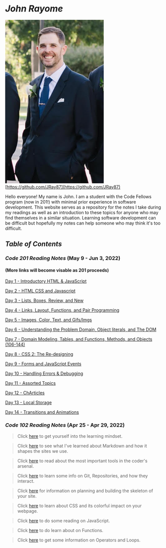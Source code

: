 # ***John Rayome***

![Me](images/ProfilePhoto.jpg)
[https://github.com/JRay87](https://github.com/JRay87)

Hello everyone! My name is John. I am a student with the Code Fellows program (now in 201!) with minimal prior experience in software development. This website serves as a repository for the notes I take during my readings as well as an introduction to these topics for anyone who may find themselves in a similar situation. Learning software development can be difficult but hopefully my notes can help someone who may think it's too difficult.  

## *Table of Contents*

### *Code 201 Reading Notes* (May 9 - Jun 3, 2022)

#### (More links will become visable as 201 proceeds)

[Day 1 - Introductory HTML & JavaScript](201/class-01.md)

[Day 2 - HTML CSS and Javascript](201/class-02.md)

[Day 3 - Lists, Boxes, Review, and New](201/class-03.md)

[Day 4 - Links, Layout, Functions, and Pair Programming](201/class-04.md)

[Day 5 - Images, Color, Text, and Gifs/Imgs](201/class-05.md)

[Day 6 - Understanding the Problem Domain, Object literals, and The DOM](201/class-06.md)

[Day 7 - Domain Modeling, Tables, and Functions, Methods, and Objects (106-144)](201/class-07.md)

[Day 8 - CSS 2: The Re-designing](201/class-08.md)

[Day 9 - Forms and JavaScript Events](201/class-09.md)

[Day 10 - Handling Errors & Debugging](201/class-10.md)

[Day 11 - Assorted Topics](201/class-11.md)

[Day 12 - ChArticles](201/class-12.md)

[Day 13 - Local Storage](201/class-13.md)

[Day 14 - Transitions and Animations](201/class-14.md)

<!-- [Day 15 - ](201/class-15.md) -->

### *Code 102 Reading Notes* (Apr 25 - Apr 29, 2022)

> Click [here](102/zzGrowthMindset.md) to get yourself into the learning mindset.

> Click [here](102/zzMrkdwnnotes.md) to see what I've learned about Markdown and how it shapes the sites we use.

> Click [here](102/zzCodersComp.md) to read about the most important tools in the coder's arsenal.

> Click [here](102/zzGitRepositories.md) to learn some info on Git, Repositories, and how they interact.

> Click [here](102/zzBasicsofhtml.md) for information on planning and building the skeleton of your site.

> Click [here](102/zzCSSNotes.md) to learn about CSS and its colorful impact on your webpage.

> Click [here](102/zzJSNotes.md) to do some reading on JavaScript.

>Click [here](102/zzFunctions.md) to do learn about on Functions.

> Click [here](102/zzLoops.md) to get some information on Operators and Loops.
